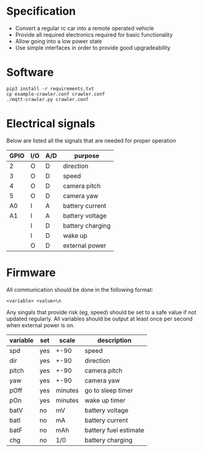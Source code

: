 # Specification  

* Convert a regular rc car into a remote operated vehicle  
* Provide all required electronics required for basic functionality  
* Allow going into a low power state   
* Use simple interfaces in order to provide good upgradeability  


# Software  

```
pip3 install -r requirements.txt  
cp example-crawler.conf crawler.conf  
./mqtt-crawler.py crawler.conf  
```

# Electrical signals  

Below are listed all the signals that are needed for proper operation  

|GPIO|I/O|A/D| purpose         |
|----|---|---|-----------------|
| 2  | O | D | direction       |
| 3  | O | D | speed           |
| 4  | O | D | camera pitch    |
| 5  | O | D | camera yaw      |
| A0 | I | A | battery current |
| A1 | I | A | battery voltage |
|    | I | D | battery charging|
|    | I | D | wake up         |
|    | O | D | external power  |


# Firmware  

All communication should be done in the following format:  
```
<variable> <value>\n
```
Any singals that provide risk (eg, speed) should be set to a safe value if not 
updated regularly. All variables should be output at least once per second 
when external power is on.  

|variable| set |  scale  | description          |
|--------|-----|---------|----------------------|
| spd    | yes | +-90    | speed                |
| dir    | yes | +-90    | direction            |
| pitch  | yes | +-90    | camera pitch         |
| yaw    | yes | +-90    | camera yaw           |
| pOff   | yes | minutes | go to sleep timer    |
| pOn    | yes | minutes | wake up timer        |
| batV   | no  | mV      | battery voltage      |
| batI   | no  | mA      | battery current      |
| batF   | no  | mAh     | battery fuel estimate|
| chg    | no  | 1/0     | battery charging     |
